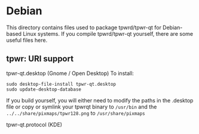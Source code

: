 
Debian
====================
This directory contains files used to package tpwrd/tpwr-qt
for Debian-based Linux systems. If you compile tpwrd/tpwr-qt yourself, there are some useful files here.

## tpwr: URI support ##


tpwr-qt.desktop  (Gnome / Open Desktop)
To install:

	sudo desktop-file-install tpwr-qt.desktop
	sudo update-desktop-database

If you build yourself, you will either need to modify the paths in
the .desktop file or copy or symlink your tpwrqt binary to `/usr/bin`
and the `../../share/pixmaps/tpwr128.png` to `/usr/share/pixmaps`

tpwr-qt.protocol (KDE)

